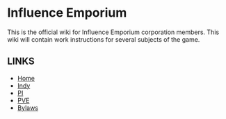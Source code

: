 # Influence Emporium
This is the official wiki for Influence Emporium corporation members.
This wiki will contain work instructions for several subjects of the game.

## LINKS
* [Home](README.md)
* [Indy](Indy.md)
* [PI](PI.md)
* [PVE](PVE.md)
* [Bylaws](Bylaws.md)
